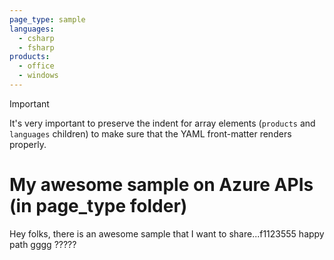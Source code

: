 ```yaml
---
page_type: sample
languages:
  - csharp
  - fsharp
products:
  - office
  - windows
---
```


>[!IMPORTANT]
>It's very important to preserve the indent for array elements (`products` and `languages` children) to make sure that the YAML front-matter renders properly.

# My awesome sample on Azure APIs (in page_type folder)

Hey folks, there is an awesome sample that I want to share...f1123555 happy path gggg ?????
